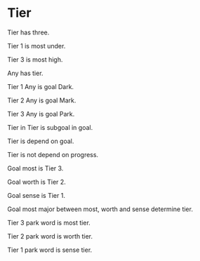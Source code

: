 # Tier

Tier has three.

Tier 1 is most under.

Tier 3 is most high.

Any has tier.

Tier 1 Any is goal Dark.

Tier 2 Any is goal Mark.

Tier 3 Any is goal Park.

Tier in Tier is subgoal in goal.

Tier is depend on goal.

Tier is not depend on progress.

Goal most is Tier 3.

Goal worth is Tier 2.

Goal sense is Tier 1.

Goal most major between most, worth and sense determine tier.

Tier 3 park word is most tier.

Tier 2 park word is worth tier.

Tier 1 park word is sense tier.